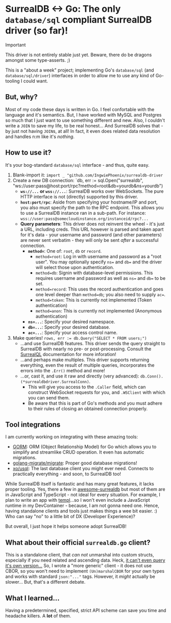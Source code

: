 # SurrealDB <-> Go: The only `database/sql` compliant SurrealDB driver (so far)!

> [!IMPORTANT]  
> This driver is not entirely stable just yet. Beware, there do be dragons amongst some type-asserts. ;)

This is a "about a week" project; implementing Go's `database/sql` (and `database/sql/driver`) interfaces in order to allow me to use any kind of Go-tooling I could want.

## But, why?

Most of my code these days is written in Go. I feel confortable with the language and it's semantics. But, I have worked with MySQL and Postgres so much that I just want to use something different and new. Also, I couldn't write a `JOIN` to save my life, to be real honest... And SurrealDB solves that - by just not having `JOIN`s, at all! In fact, it even does related data resolution and handles n:m like it's _nothing_.

## How to use it?

It's your bog-standard `database/sql` interface - and thus, quite easy.

1. Blank-import it: `import _ "github.com/IngwiePhoenix/surrealdb-driver`
2. Create a new DB connection: `db, err := sql.Open("surrealdb", "ws://user:pass@host:port/rpc?method=root&db=yourdb&ns=yourdb")
    - **`ws://...` or `wss://...`**: SurrealDB works over WebSockets. The pure HTTP interface is not (directly) supported by this driver.
    - **`host:port/rpc`**: Aside from specifying your hostname/IP and port, you also must specify the path to the RPC endpoint. This allows you to use a SurrealDB instance ran in a sub-path. For instance: `wss://user:pass@somecloudinstance.org/instanceid/rpc?...`
    - **Query parameters**: This driver does not reinvent the wheel - it's just a URL, including creds. This URL however is parsed and taken apart for it's data - your username and password (and other parameters) are never sent verbatim - they will only be sent _after_ a successful connection.
        * **`method=`**: One of: `root`, `db` or `record`.
            * `method=root`: Log in with username and password as a "root user". You may optionally specify `ns=` and `db=` and the driver will select those upon authentication.
            * `method=db`: Signin with database-level permissions. This requires username and password as well as `ns=` and `db=` to be set.
            * `method=record`: This uses the record authentication and goes one level deeper than `method=db`; you also need to supply `ac=`.
            * `method=token`: This is currently not implemented (Token authentication)
            * `method=anon`: This is currently not implemented (Anonymous authentication)
        * **`ns=...`**: Specify your desired namespace.
        * **`db=...`**: Specify your desired database.
        * **`ac=...`**: Specify your access control name.
3. Make queries! `rows, err := db.Query("SELECT * FROM users;")`
    * ...and use SurrealDB features. This driver sends the query straight to SurrealDB with nearly no pre- or post-processing. Consult the [SurrealQL](https://surrealdb.com/docs/surrealql) documentation for more inforation!
    * ...and perhaps make multiples. This driver supports returning everything, even the result of multiple queries, incorporates the errors into the `.Err()` method and more!
    * ...or, cast it, and use it raw and directly (very advanced): `db.Conn().(*surrealdbdriver.SurrealConn)`.
        - This will give you access to the `.Caller` field, which can construct WebSocket requests for you, and `.WSClient` with which you can send them.
        - Be aware that this is part of Go's methods and you must adhere to their rules of closing an obtained connection properly.


## Tool integrations

I am currently working on integrating with these amazing tools:

- [GORM](https://gorm.io/): ORM (Object Relationship Model) for Go which allows you to simplify and streamlike CRUD operation. It even has automatic migrations.
- [golang-migrate/migrate](https://github.com/golang-migrate/migrate): Proper good database migrations!
- [xo/usql](https://github.com/xo/usql): The last database client you might ever need. Connects to practically everything - and soon, to SurrealDB too!

While SurrealDB itself is fantastic and has many great features, it lacks proper tooling. Yes, there a few in [awesome-surrealdb](https://github.com/surrealdb/awesome-surreal) but most of them are in JavaScript and TypeScript - not ideal for every situation. For example, I plan to write an app with [templ](https://templ.guide/)...so I won't even include a JavaScript runtime in my DevContainer - because, I am not gonna need one. Hence, having standalone clients and tools just makes things a wee bit easier. :) Who can say "no" to a little bit of DX (Developer Experience)?

But overall, I just hope it helps someone adopt SurrealDB!

## What about their official `surrealdb.go` client?

This is a standalone client, that _can not_ unmarshal into custom structs, especially if you need related and ascending data. Heck, [it can't even query it's own version...](https://github.com/surrealdb/surrealdb.go/issues/183) So, I wrote a "more generic" client - it does not use CBOR, so you won't need to implement `(Un)marshalCBOR` for your own types and works with standard `json:"..."` tags. However, it _might_ actually be slower... But, that's a different debate.

## What I learned...

Having a predetermined, specified, strict API scheme can save you time and headache killers. A **lot** of them.